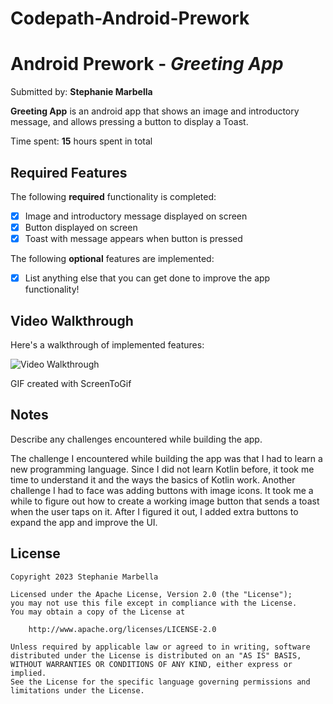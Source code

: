 # Codepath-Android-Prework

# Android Prework - *Greeting App*

Submitted by: **Stephanie Marbella**

**Greeting App** is an android app that shows an image and introductory message, and allows pressing a button to display a Toast. 

Time spent: **15** hours spent in total

## Required Features

The following **required** functionality is completed:

* [x] Image and introductory message displayed on screen
* [x] Button displayed on screen
* [x] Toast with message appears when button is pressed 

The following **optional** features are implemented:

* [x] List anything else that you can get done to improve the app functionality!

## Video Walkthrough

Here's a walkthrough of implemented features:

<img src='https://i.imgur.com/h4wZFVX.gif' title='Video Walkthrough' width='' alt='Video Walkthrough' />

<!-- Replace this with whatever GIF tool you used! -->
GIF created with ScreenToGif
<!-- Recommended tools:
[Kap](https://getkap.co/) for macOS
[ScreenToGif](https://www.screentogif.com/) for Windows
[peek](https://github.com/phw/peek) for Linux. -->

## Notes

Describe any challenges encountered while building the app.

The challenge I encountered while building the app was that I had to learn a new programming language. Since I did not learn Kotlin before, it took me time to understand it and the ways the basics of Kotlin work. Another challenge I had to face was adding buttons with image icons. It took me a while to figure out how to create a working image button that sends a toast when the user taps on it. After I figured it out, I added extra buttons to expand the app and improve the UI.

## License

    Copyright 2023 Stephanie Marbella

    Licensed under the Apache License, Version 2.0 (the "License");
    you may not use this file except in compliance with the License.
    You may obtain a copy of the License at

        http://www.apache.org/licenses/LICENSE-2.0

    Unless required by applicable law or agreed to in writing, software
    distributed under the License is distributed on an "AS IS" BASIS,
    WITHOUT WARRANTIES OR CONDITIONS OF ANY KIND, either express or implied.
    See the License for the specific language governing permissions and
    limitations under the License.
